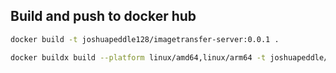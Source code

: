 ## Build and push to docker hub
```bash
docker build -t joshuapeddle128/imagetransfer-server:0.0.1 .

docker buildx build --platform linux/amd64,linux/arm64 -t joshuapeddle/imagetransfer-server:0.0.2 --push .